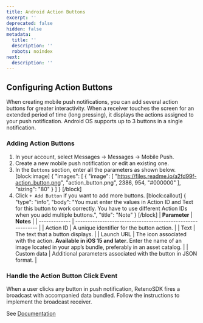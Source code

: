 ```yaml
---
title: Android Action Buttons
excerpt: ''
deprecated: false
hidden: false
metadata:
  title: ''
  description: ''
  robots: noindex
next:
  description: ''
---
```

## Configuring Action Buttons

When creating mobile push notifications, you can add several action buttons for greater interactivity. When a receiver touches the screen for an extended period of time (long pressing), it displays the actions assigned to your push notification. Android OS supports up to 3 buttons in a single notification. 

### Adding Action Buttons

1. In your account, select Messages → Messages → Mobile Push.
2. Create a new mobile push notification or edit an existing one.
3. In the `Buttons` section, enter all the parameters as shown below.
[block:image]
{
  "images": [
    {
      "image": [
        "https://files.readme.io/a2fd99f-action_button.png",
        "action_button.png",
        2386,
        954,
        "#000000"
      ],
      "sizing": "80"
    }
  ]
}
[/block]
4. Click `+ Add Button` if you want to add more buttons.
[block:callout]
{
  "type": "info",
  "body": "You must enter the values in Action ID and Text for this button to work correctly. You have to use different Action IDs when you add multiple buttons.",
  "title": "Note"
}
[/block]
| **Parameter** | **Notes**                                                   |
| ------------- | ----------------------------------------------------------- |
| Action ID     | A unique identifier for the button action.             |
| Text          | The text that a button displays.                      |
| Launch URL    | The icon associated with the action. **Available in iOS 15 and later**. Enter the name of an image located in your app’s bundle, preferably in an asset catalog.    |
| Custom data   | Additional parameters associated with the button in JSON format. |

### Handle the Action Button Click Event

When a user clicks any button in push notification, RetenoSDK fires a broadcast with accompanied data bundled. Follow the instructions to implement the broadcast receiver.

See [Documentation](https://docs.reteno.com/reference/android-push-handling#notification-events-push-received-notification-clicked)